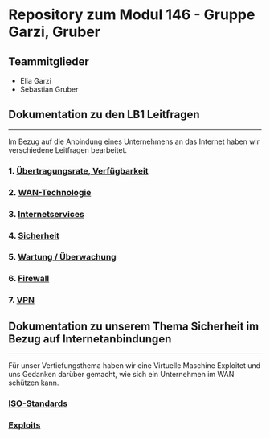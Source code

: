 # Repository zum Modul 146 - Gruppe Garzi, Gruber

## **Teammitglieder**
- Elia Garzi
- Sebastian Gruber



## **Dokumentation zu den LB1 Leitfragen**
***
Im Bezug auf die Anbindung eines Unternehmens an das Internet haben wir verschiedene Leitfragen bearbeitet. 


### **1. <a href="https://github.com/eliagarzi/m146-gruebigarzi/blob/main/LB1/1%20%C3%9Cbertragungsrate%2C%20Verf%C3%BCgbarkeit/readme.md" target="_blank">Übertragungsrate, Verfügbarkeit</a>**

### **2. <a target="_blank" href="https://github.com/eliagarzi/m146-gruebigarzi/blob/main/LB1/2%20WAN-Technologie/readme.md">WAN-Technologie</a>**

### **3. <a  target="_blank" href="https://github.com/eliagarzi/m146-gruebigarzi/blob/main/LB1/3%20Internetservices/readme.md">Internetservices</a>**

### **4. <a target="_blank" href="https://github.com/eliagarzi/m146-gruebigarzi/blob/main/LB1/4.%20Sicherheit/readme.md">Sicherheit</a>**

### **5. <a target="_blank" href="https://github.com/eliagarzi/m146-gruebigarzi/blob/main/LB1/5%20Wartung%20-%20%C3%9Cberwachung/readme.md">Wartung / Überwachung</a>**

### **6. <a target="_blank" href="https://github.com/eliagarzi/m146-gruebigarzi/blob/main/LB1/6%20Firewall/readme.md">Firewall</a>**

### **7. <a target="_blank" href="https://github.com/eliagarzi/m146-gruebigarzi/blob/main/LB1/7%20VPN/readme.md">VPN</a>**



## **Dokumentation zu unserem Thema Sicherheit im Bezug auf Internetanbindungen**
***
Für unser Vertiefungsthema haben wir eine Virtuelle Maschine Exploitet und uns Gedanken darüber gemacht, wie sich ein Unternehmen im WAN schützen kann. 

### **<a target="_blank" href="https://github.com/eliagarzi/m146-gruebigarzi/blob/main/Exploiten/ISO.md">ISO-Standards</a>**

### **<a target="_blank" href="https://github.com/eliagarzi/m146-gruebigarzi/blob/main/Exploiten/Exploit.md">Exploits</a>**





